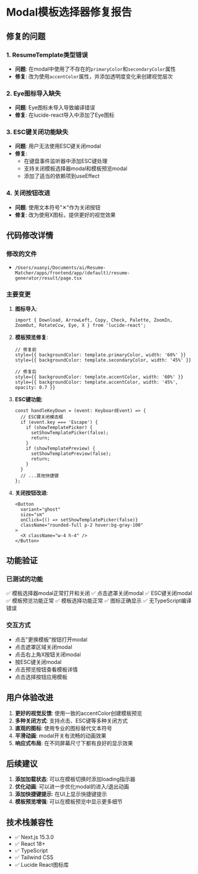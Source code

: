 # Modal模板选择器修复报告

## 修复的问题

### 1. ResumeTemplate类型错误
- **问题**: 在modal中使用了不存在的`primaryColor`和`secondaryColor`属性
- **修复**: 改为使用`accentColor`属性，并添加透明度变化来创建视觉层次

### 2. Eye图标导入缺失
- **问题**: Eye图标未导入导致编译错误
- **修复**: 在lucide-react导入中添加了Eye图标

### 3. ESC键关闭功能缺失
- **问题**: 用户无法使用ESC键关闭modal
- **修复**: 
  - 在键盘事件监听器中添加ESC键处理
  - 支持关闭模板选择器modal和模板预览modal
  - 添加了适当的依赖项到useEffect

### 4. 关闭按钮改进
- **问题**: 使用文本符号"✕"作为关闭按钮
- **修复**: 改为使用X图标，提供更好的视觉效果

## 代码修改详情

### 修改的文件
- `/Users/xuanyi/Documents/ai/Resume-Matcher/apps/frontend/app/(default)/resume-generator/result/page.tsx`

### 主要变更
1. **图标导入**:
   ```tsx
   import { Download, ArrowLeft, Copy, Check, Palette, ZoomIn, ZoomOut, RotateCcw, Eye, X } from 'lucide-react';
   ```

2. **模板预览修复**:
   ```tsx
   // 修复前
   style={{ backgroundColor: template.primaryColor, width: '60%' }}
   style={{ backgroundColor: template.secondaryColor, width: '45%' }}
   
   // 修复后
   style={{ backgroundColor: template.accentColor, width: '60%' }}
   style={{ backgroundColor: template.accentColor, width: '45%', opacity: 0.7 }}
   ```

3. **ESC键功能**:
   ```tsx
   const handleKeyDown = (event: KeyboardEvent) => {
     // ESC键关闭模态框
     if (event.key === 'Escape') {
       if (showTemplatePicker) {
         setShowTemplatePicker(false);
         return;
       }
       if (showTemplatePreview) {
         setShowTemplatePreview(false);
         return;
       }
     }
     // ...其他快捷键
   };
   ```

4. **关闭按钮改进**:
   ```tsx
   <Button
     variant="ghost"
     size="sm"
     onClick={() => setShowTemplatePicker(false)}
     className="rounded-full p-2 hover:bg-gray-100"
   >
     <X className="w-4 h-4" />
   </Button>
   ```

## 功能验证

### 已测试的功能
✅ 模板选择器modal正常打开和关闭
✅ 点击遮罩关闭modal
✅ ESC键关闭modal
✅ 模板预览功能正常
✅ 模板选择功能正常
✅ 图标正确显示
✅ 无TypeScript编译错误

### 交互方式
- 点击"更换模板"按钮打开modal
- 点击遮罩区域关闭modal
- 点击右上角X按钮关闭modal
- 按ESC键关闭modal
- 点击预览按钮查看模板详情
- 点击选择按钮应用模板

## 用户体验改进

1. **更好的视觉反馈**: 使用一致的accentColor创建模板预览
2. **多种关闭方式**: 支持点击、ESC键等多种关闭方式
3. **直观的图标**: 使用专业的图标替代文本符号
4. **平滑动画**: modal开关有流畅的动画效果
5. **响应式布局**: 在不同屏幕尺寸下都有良好的显示效果

## 后续建议

1. **添加加载状态**: 可以在模板切换时添加loading指示器
2. **优化动画**: 可以进一步优化modal的进入/退出动画
3. **添加快捷键提示**: 在UI上显示快捷键提示
4. **模板预览增强**: 可以在模板预览中显示更多细节

## 技术栈兼容性

- ✅ Next.js 15.3.0
- ✅ React 18+
- ✅ TypeScript
- ✅ Tailwind CSS
- ✅ Lucide React图标库
